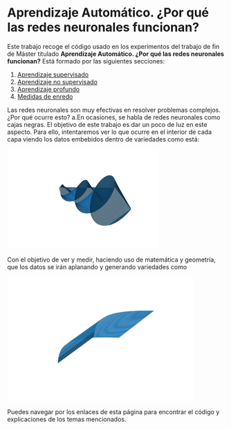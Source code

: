 # Aprendizaje Automático. ¿Por qué las redes neuronales funcionan?

Este trabajo recoge el código usado en los experimentos del trabajo de fin de Máster titulado **Aprendizaje Automático.
¿Por qué las redes neuronales funcionan?** Está formado por las siguientes secciones:

1. [Aprendizaje supervisado](/Aprendizaje-Automatico-Medidas-De-Enredo/aprendizaje_supervisado)
2. [Aprendizaje no supervisado](aprendizaje_no_supervisado)
3. [Aprendizaje profundo](aprendizaje_profundo)
4. [Medidas de enredo](medidas_enredo)

Las redes neuronales son muy efectivas en resolver problemas complejos. ¿Por qué ocurre esto? 
a.En ocasiones, se habla de redes neuronales como cajas negras. El objetivo de este trabajo es dar un poco de luz en este aspecto. 
Para ello, intentaremos ver lo que ocurre en el interior de cada capa viendo los datos embebidos dentro de variedades como está:

<img alt="entanglement_manifold.png" src="_images/entanglement_manifold.png"/>

Con el objetivo de ver y medir, haciendo uso de matemática y geometría, que los datos se irán aplanando y generando variedades como

<img alt="partially_entanglement_manifold.jpg" src="_images/partially_entanglement_manifold.jpg"/>

Puedes navegar por los enlaces de esta página para encontrar el código y explicaciones de los temas mencionados.
